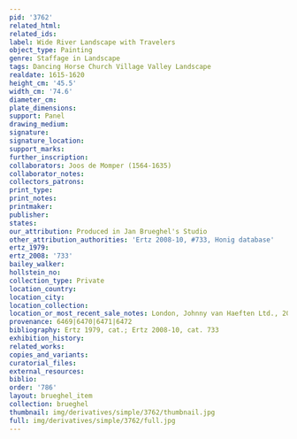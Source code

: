 ```yaml
---
pid: '3762'
related_html: 
related_ids: 
label: Wide River Landscape with Travelers
object_type: Painting
genre: Staffage in Landscape
tags: Dancing Horse Church Village Valley Landscape
realdate: 1615-1620
height_cm: '45.5'
width_cm: '74.6'
diameter_cm: 
plate_dimensions: 
support: Panel
drawing_medium: 
signature: 
signature_location: 
support_marks: 
further_inscription: 
collaborators: Joos de Momper (1564-1635)
collaborator_notes: 
collectors_patrons: 
print_type: 
print_notes: 
printmaker: 
publisher: 
states: 
our_attribution: Produced in Jan Brueghel's Studio
other_attribution_authorities: 'Ertz 2008-10, #733, Honig database'
ertz_1979: 
ertz_2008: '733'
bailey_walker: 
hollstein_no: 
collection_type: Private
location_country: 
location_city: 
location_collection: 
location_or_most_recent_sale_notes: London, Johnny van Haeften Ltd., 2004
provenance: 6469|6470|6471|6472
bibliography: Ertz 1979, cat.; Ertz 2008-10, cat. 733
exhibition_history: 
related_works: 
copies_and_variants: 
curatorial_files: 
external_resources: 
biblio: 
order: '786'
layout: brueghel_item
collection: brueghel
thumbnail: img/derivatives/simple/3762/thumbnail.jpg
full: img/derivatives/simple/3762/full.jpg
---
```

